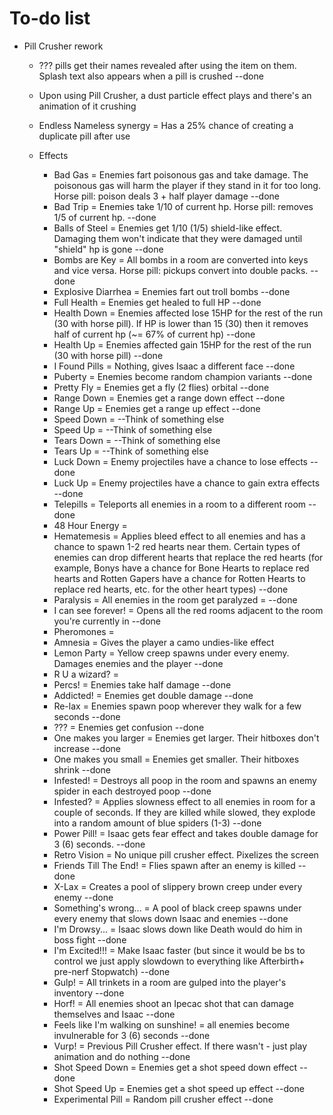 # To-do list
- Pill Crusher rework
  - ??? pills get their names revealed after using the item on them. Splash text also appears when a pill is crushed --done
  - Upon using Pill Crusher, a dust particle effect plays and there's an animation of it crushing
  - Endless Nameless synergy = Has a 25% chance of creating a duplicate pill after use

  - Effects
    - Bad Gas = Enemies fart poisonous gas and take damage. The poisonous gas will harm the player if they stand in it for too long. Horse pill: poison deals 3 + half player damage --done
    - Bad Trip = Enemies take 1/10 of current hp. Horse pill: removes 1/5 of current hp. --done
    - Balls of Steel = Enemies get 1/10 (1/5) shield-like effect. Damaging them won't indicate that they were damaged until "shield" hp is gone --done
    - Bombs are Key = All bombs in a room are converted into keys and vice versa. Horse pill: pickups convert into double packs. --done
    - Explosive Diarrhea = Enemies fart out troll bombs --done
    - Full Health = Enemies get healed to full HP --done
    - Health Down = Enemies affected lose 15HP for the rest of the run (30 with horse pill). If HP is lower than 15 (30) then it removes half of current hp (~= 67% of current hp) --done
    - Health Up = Enemies affected gain 15HP for the rest of the run (30 with horse pill) --done
    - I Found Pills = Nothing, gives Isaac a different face --done
    - Puberty = Enemies become random champion variants --done
    - Pretty Fly = Enemies get a fly (2 flies) orbital --done
    - Range Down = Enemies get a range down effect --done
    - Range Up = Enemies get a range up effect --done
    - Speed Down = --Think of something else
    - Speed Up = --Think of something else
    - Tears Down = --Think of something else
    - Tears Up = --Think of something else
    - Luck Down = Enemy projectiles have a chance to lose effects --done
    - Luck Up = Enemy projectiles have a chance to gain extra effects --done
    - Telepills = Teleports all enemies in a room to a different room --done
    - 48 Hour Energy =
    - Hematemesis = Applies bleed effect to all enemies and has a chance to spawn 1-2 red hearts near them. Certain types of enemies can drop different hearts that replace the red hearts (for example, Bonys have a chance for Bone Hearts to replace red hearts and Rotten Gapers have a chance for Rotten Hearts to replace red hearts, etc. for the other heart types) --done
    - Paralysis = All enemies in the room get paralyzed = --done
    - I can see forever! = Opens all the red rooms adjacent to the room you're currently in --done
    - Pheromones =
    - Amnesia = Gives the player a camo undies-like effect
    - Lemon Party = Yellow creep spawns under every enemy. Damages enemies and the player --done
    - R U a wizard? =
    - Percs! = Enemies take half damage --done
    - Addicted! = Enemies get double damage --done
    - Re-lax = Enemies spawn poop wherever they walk for a few seconds --done
    - ??? = Enemies get confusion --done
    - One makes you larger = Enemies get larger. Their hitboxes don't increase --done
    - One makes you small = Enemies get smaller. Their hitboxes shrink --done
    - Infested! = Destroys all poop in the room and spawns an enemy spider in each destroyed poop --done
    - Infested? = Applies slowness effect to all enemies in room for a couple of seconds. If they are killed while slowed, they explode into a random amount of blue spiders (1-3) --done
    - Power Pill! = Isaac gets fear effect and takes double damage for 3 (6) seconds. --done
    - Retro Vision = No unique pill crusher effect. Pixelizes the screen
    - Friends Till The End! = Flies spawn after an enemy is killed --done
    - X-Lax = Creates a pool of slippery brown creep under every enemy --done
    - Something's wrong... = A pool of black creep spawns under every enemy that slows down Isaac and enemies --done
    - I'm Drowsy... = Isaac slows down like Death would do him in boss fight --done
    - I'm Excited!!! = Make Isaac faster (but since it would be bs to control we just apply slowdown to everything like Afterbirth+ pre-nerf Stopwatch) --done
    - Gulp! = All trinkets in a room are gulped into the player's inventory  --done
    - Horf! = All enemies shoot an Ipecac shot that can damage themselves and Isaac --done
    - Feels like I'm walking on sunshine! = all enemies become invulnerable for 3 (6) seconds --done
    - Vurp! = Previous Pill Crusher effect. If there wasn't - just play animation and do nothing --done
    - Shot Speed Down = Enemies get a shot speed down effect --done
    - Shot Speed Up = Enemies get a shot speed up effect --done
    - Experimental Pill = Random pill crusher effect --done
